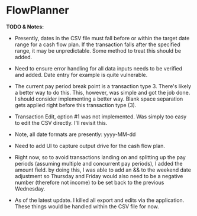 # FlowPlanner


**TODO & Notes:**

* Presently, dates in the CSV file must fall before or within the target date range for a cash flow plan.  If the 
transaction falls after the specified range, it may be unpredictable.  Some method to treat this should be added.

* Need to ensure error handling for all data inputs needs to be verified and added.  Date entry for example is quite 
vulnerable.

* The current pay period break point is a transaction type 3.  There's likely a better way to do this.  This, however, 
was simple and got the job done.  I should consider implementing a better way.  Blank space separation gets applied 
right before this transaction type (3).   

* Transaction Edit, option #1 was not implemented.  Was simply too easy to edit the CSV directly.  I'll revisit this.

* Note, all date formats are presently:  yyyy-MM-dd

* Need to add UI to capture output drive for the cash flow plan.  

* Right now, so to avoid transactions landing on and splitting up the pay periods (assuming multiple and concurrent 
pay periods), I added the amount field.  by doing this, I was able to add an && to the weekend date adjustment so 
Thursday and Friday would also need to be a negative number (therefore not income) to be set back to the previous 
Wednesday.

* As of the latest update.  I killed all export and edits via the application.  These things would be handled within the CSV file for now. 

